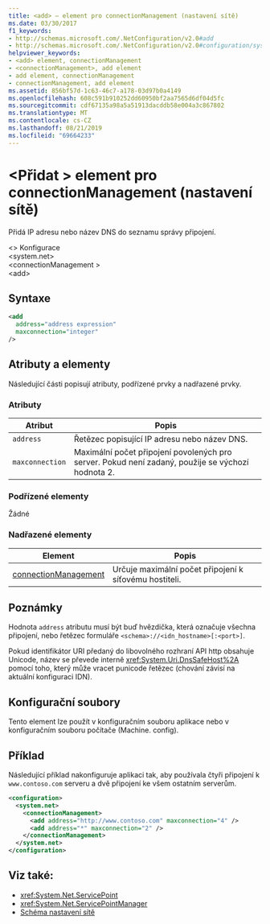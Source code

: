 ```yaml
---
title: <add> – element pro connectionManagement (nastavení sítě)
ms.date: 03/30/2017
f1_keywords:
- http://schemas.microsoft.com/.NetConfiguration/v2.0#add
- http://schemas.microsoft.com/.NetConfiguration/v2.0#configuration/system.net/connectionManagement/add
helpviewer_keywords:
- <add> element, connectionManagement
- <connectionManagement>, add element
- add element, connectionManagement
- connectionManagement, add element
ms.assetid: 856bf57d-1c63-46c7-a178-03d97b0a4149
ms.openlocfilehash: 608c591b910252dd60950bf2aa7565d6df04d5fc
ms.sourcegitcommit: cdf67135a98a5a51913dacddb58e004a3c867802
ms.translationtype: MT
ms.contentlocale: cs-CZ
ms.lasthandoff: 08/21/2019
ms.locfileid: "69664233"
---
```

# <a name="add-element-for-connectionmanagement-network-settings"></a>\<Přidat > element pro connectionManagement (nastavení sítě)
Přidá IP adresu nebo název DNS do seznamu správy připojení.  
  
 \<> Konfigurace  
\<system.net>  
\<connectionManagement >  
\<add>  
  
## <a name="syntax"></a>Syntaxe  
  
```xml  
<add   
  address="address expression"   
  maxconnection="integer"   
/>  
```  
  
## <a name="attributes-and-elements"></a>Atributy a elementy  
 Následující části popisují atributy, podřízené prvky a nadřazené prvky.  
  
### <a name="attributes"></a>Atributy  
  
|**Atribut**|**Popis**|  
|-------------------|---------------------|  
|`address`|Řetězec popisující IP adresu nebo název DNS.|  
|`maxconnection`|Maximální počet připojení povolených pro server. Pokud není zadaný, použije se výchozí hodnota 2.|  
  
### <a name="child-elements"></a>Podřízené elementy  
 Žádné  
  
### <a name="parent-elements"></a>Nadřazené elementy  
  
|**Element**|**Popis**|  
|-----------------|---------------------|  
|[connectionManagement](connectionmanagement-element-network-settings.md)|Určuje maximální počet připojení k síťovému hostiteli.|  
  
## <a name="remarks"></a>Poznámky  
 Hodnota `address` atributu musí být buď hvězdička, která označuje všechna připojení, nebo řetězec formuláře `<schema>://<idn_hostname>[:<port>]`.  
  
 Pokud identifikátor URI předaný do libovolného rozhraní API http obsahuje Unicode, název se převede interně <xref:System.Uri.DnsSafeHost%2A> pomocí toho, který může vracet punicode řetězec (chování závisí na aktuální konfiguraci IDN).  
  
## <a name="configuration-files"></a>Konfigurační soubory  
 Tento element lze použít v konfiguračním souboru aplikace nebo v konfiguračním souboru počítače (Machine. config).  
  
## <a name="example"></a>Příklad  
 Následující příklad nakonfiguruje aplikaci tak, aby používala čtyři připojení k `www.contoso.com` serveru a dvě připojení ke všem ostatním serverům.  
  
```xml  
<configuration>  
  <system.net>  
    <connectionManagement>  
      <add address="http://www.contoso.com" maxconnection="4" />  
      <add address="*" maxconnection="2" />  
    </connectionManagement>  
  </system.net>  
</configuration>  
```  
  
## <a name="see-also"></a>Viz také:

- <xref:System.Net.ServicePoint>
- <xref:System.Net.ServicePointManager>
- [Schéma nastavení sítě](index.md)

